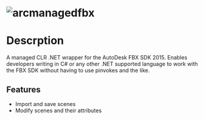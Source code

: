 ![arcmanagedfbx](http://i.imgur.com/br4KwNr.png)
====
# Descrption
A managed CLR .NET wrapper for the AutoDesk FBX SDK 2015. Enables developers writing in C# or any other .NET supported language to work with the FBX SDK without having to use pinvokes and the like.

## Features
* Import and save scenes
* Modify scenes and their attributes
